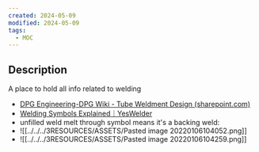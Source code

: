 ```yaml
---
created: 2024-05-09
modified: 2024-05-09
tags:
  - MOC
---
```


## Description
A place to hold all info related to welding


- [DPG Engineering-DPG Wiki - Tube Weldment Design (sharepoint.com)](https://lamresearch.sharepoint.com/sites/DPGEngineering-DPGWiki/SitePages/Tube%20Weldment%20Design.aspx)
- [Welding Symbols Explained｜YesWelder](https://yeswelder.com/blogs/yeswelder/welding-symbols-explained)
- unfilled weld melt through symbol means it's a backing weld: 
- ![[../../../3RESOURCES/ASSETS/Pasted image 20220106104052.png]]
- ![[../../../3RESOURCES/ASSETS/Pasted image 20220106104259.png]]


